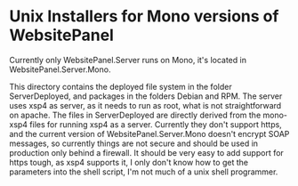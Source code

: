 Unix Installers for Mono versions of WebsitePanel
====================================

Currently only WebsitePanel.Server runs on Mono, it's located in WebsitePanel.Server.Mono.

This directory contains the deployed file system in the folder ServerDeployed, and packages in the folders Debian and RPM.
The server uses xsp4 as server, as it needs to run as root, what is not straightforward on apache.
The files in ServerDeployed are directly derived from the mono-xsp4 files for running xsp4 as a server.
Currently they don't support https, and the current version of WebsitePanel.Server.Mono doesn't encrypt SOAP messages,
so currently things are not secure and should be used in production only behind a firewall. It should be very easy to add
support for https tough, as xsp4 supports it, I only don't know how to get the parameters into the shell script, I'm not much of
a unix shell programmer.